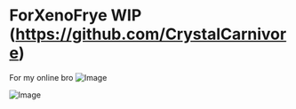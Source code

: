 
# ForXenoFrye WIP (https://github.com/CrystalCarnivore)
For my online bro
![Image](https://github.com/user-attachments/assets/810c2f08-3075-452c-ae4c-68a9736ef606)



![Image](https://github.com/user-attachments/assets/810c2f08-3075-452c-ae4c-68a9736ef606)
